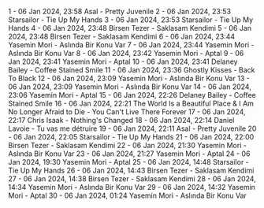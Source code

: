 1 - 06 Jan 2024, 23:58	Asal - Pretty Juvenile
2 - 06 Jan 2024, 23:53	Starsailor - Tie Up My Hands
3 - 06 Jan 2024, 23:53	Starsailor - Tie Up My Hands
4 - 06 Jan 2024, 23:48	Birsen Tezer - Saklasam Kendimi
5 - 06 Jan 2024, 23:48	Birsen Tezer - Saklasam Kendimi
6 - 06 Jan 2024, 23:44	Yasemin Mori - Aslında Bir Konu Var
7 - 06 Jan 2024, 23:44	Yasemin Mori - Aslında Bir Konu Var
8 - 06 Jan 2024, 23:42	Yasemin Mori - Aptal
9 - 06 Jan 2024, 23:41	Yasemin Mori - Aptal
10 - 06 Jan 2024, 23:41	Delaney Bailey - Coffee Stained Smile
11 - 06 Jan 2024, 23:36	Ghostly Kisses - Back To Black
12 - 06 Jan 2024, 23:09	Yasemin Mori - Aslında Bir Konu Var
13 - 06 Jan 2024, 23:09	Yasemin Mori - Aslında Bir Konu Var
14 - 06 Jan 2024, 23:06	Yasemin Mori - Aptal
15 - 06 Jan 2024, 22:26	Delaney Bailey - Coffee Stained Smile
16 - 06 Jan 2024, 22:21	The World Is a Beautiful Place & I Am No Longer Afraid to Die - You Can't Live There Forever
17 - 06 Jan 2024, 22:17	Chris Isaak - Nothing's Changed
18 - 06 Jan 2024, 22:14	Daniel Lavoie - Tu vas me détruire
19 - 06 Jan 2024, 22:11	Asal - Pretty Juvenile
20 - 06 Jan 2024, 22:05	Starsailor - Tie Up My Hands
21 - 06 Jan 2024, 22:00	Birsen Tezer - Saklasam Kendimi
22 - 06 Jan 2024, 21:30	Yasemin Mori - Aslında Bir Konu Var
23 - 06 Jan 2024, 21:27	Yasemin Mori - Aptal
24 - 06 Jan 2024, 19:30	Yasemin Mori - Aptal
25 - 06 Jan 2024, 14:48	Starsailor - Tie Up My Hands
26 - 06 Jan 2024, 14:43	Birsen Tezer - Saklasam Kendimi
27 - 06 Jan 2024, 14:38	Birsen Tezer - Saklasam Kendimi
28 - 06 Jan 2024, 14:34	Yasemin Mori - Aslında Bir Konu Var
29 - 06 Jan 2024, 14:32	Yasemin Mori - Aptal
30 - 06 Jan 2024, 01:24	Yasemin Mori - Aslında Bir Konu Var
